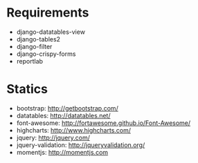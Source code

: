 # Requirements
 * django-datatables-view
 * django-tables2
 * django-filter
 * django-crispy-forms
 * reportlab

# Statics
 * bootstrap: http://getbootstrap.com/
 * datatables: http://datatables.net/
 * font-awesome: http://fortawesome.github.io/Font-Awesome/
 * highcharts: http://www.highcharts.com/
 * jquery: http://jquery.com/
 * jquery-validation: http://jqueryvalidation.org/
 * momentjs: http://momentjs.com
